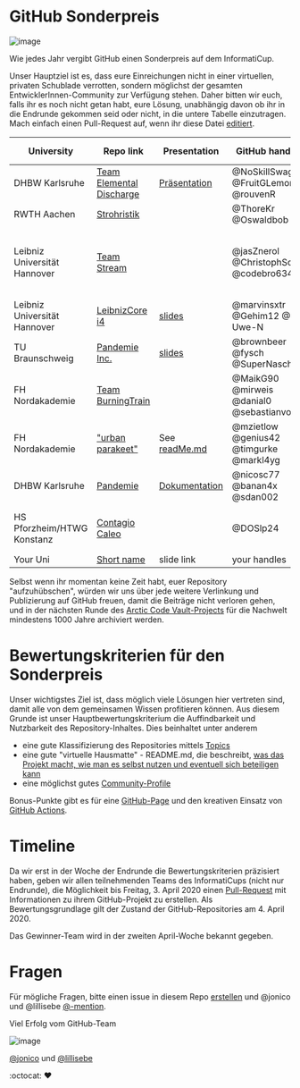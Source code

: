 # GitHub Sonderpreis

![image](https://cloud.githubusercontent.com/assets/1872314/19119326/b43d4978-8b1f-11e6-9736-a31f92e75424.png)

Wie jedes Jahr vergibt GitHub einen Sonderpreis auf dem InformatiCup.

Unser Hauptziel ist es, dass eure Einreichungen nicht in einer virtuellen, privaten Schublade verrotten, sondern möglichst der gesamten EntwicklerInnen-Community zur Verfügung stehen.
Daher bitten wir euch, falls ihr es noch nicht getan habt, eure Lösung, unabhängig davon ob ihr in die Endrunde gekommen seid oder nicht, in die untere Tabelle einzutragen.
Mach einfach einen Pull-Request auf, wenn ihr diese Datei [editiert](https://github.com/informatiCup/informatiCup2020/edit/master/github-sonderpreis/README.md).

| University | Repo link                                                          | Presentation | GitHub handles                                  | Further remarks                                                                           |
|------------|--------------------------------------------------------------------|--------------|-------------------------------------------------|-------------------------------------------------------------------------------------------|
| DHBW Karlsruhe		 | [Team Elemental Discharge](https://github.com/FruitGLemon/InformatiCup-2020)		  |		[Präsentation](https://github.com/FruitGLemon/InformatiCup-2020/blob/master/IC2020%20Final%20Presentation_Team_Elemental_Discharge.pptx)		 | @NoSkillSwagger @FruitGLemon @rouvenR			   | :)
| RWTH Aachen| [Strohristik](https://github.com/couch-consulting/ic20_heilung)    |              |@ThoreKr @Oswaldbob                              |                                                                                           |
| Leibniz Universität Hannover		 | [Team Stream](https://github.com/jasZnerol/InformatiCup2020)		  |				 | @jasZnerol @ChristophScn @codebro634			   | TEAM STREAM! TEAM STREAM! TEAM STREAM! 
| Leibniz Universität Hannover | [LeibnizCore i4](https://github.com/marvinsxtr/informaticup-2020-pandemie) | [slides](https://drive.google.com/file/d/1uAJi7MHMPAULYvKBf9qF5RkOmEW6ZFbq/view?usp=sharing) | @marvinsxtr @Gehim12 @R-Uwe-N
| TU Braunschweig | [Pandemie Inc.](https://github.com/SuperNascher/Pandemie-Inc) | [slides](https://github.com/SuperNascher/Pandemie-Inc/blob/master/Presentation.pptx) | @brownbeer @fysch @SuperNascher | [Documentation](https://github.com/SuperNascher/Pandemie-Inc/blob/master/Documentation.pdf) |
| FH Nordakademie | [Team BurningTrain](https://github.com/sebastianvolk/informatiCup2020) | | @MaikG90 @mirweis @danial0 @sebastianvolk | Stay healthy!                                                                               |
| FH Nordakademie   | ["urban parakeet"](https://github.com/MarkL4YG/informaticup-2020)                          |See [readMe.md](https://github.com/MarkL4YG/informaticup-2020/blob/master/readMe.md)    |@mzietlow @genius42 @timgurke @markl4yg                                     |Thank you for the challenge!                                                                               |
| DHBW Karlsruhe  | [Pandemie](https://github.com/nicosc77/pandemie)| [Dokumentation](https://github.com/nicosc77/pandemie/blob/master/Dokumentation.pdf)     |@nicosc77 @banan4x @sdan002 | Immer schön Hände waschen!
| HS Pforzheim/HTWG Konstanz | [Contagio Caleo](https://github.com/DOSlp24/Pandemie) | | @DOSlp24 | Don't let Admiral Trips destroy your day! |
| Your Uni   | [Short name](https://github.com/org/repo)                          |slide link    |your handles                                     |your remarks                                                                               |


Selbst wenn ihr momentan keine Zeit habt, euer Repository "aufzuhübschen", würden wir uns über jede weitere Verlinkung und Publizierung auf GitHub freuen, damit die Beiträge nicht verloren gehen, und in der nächsten Runde des [Arctic Code Vault-Projects](https://www.youtube.com/watch?v=fzI9FNjXQ0o) für die Nachwelt mindestens 1000 Jahre archiviert werden.

# Bewertungskriterien für den Sonderpreis

Unser wichtigstes Ziel ist, dass möglich viele Lösungen hier vertreten sind, damit alle von dem gemeinsamen Wissen profitieren können. Aus diesem Grunde ist unser Hauptbewertungskriterium die Auffindbarkeit und Nutzbarkeit des Repository-Inhaltes. Dies beinhaltet unter anderem
* eine gute Klassifizierung des Repositories mittels [Topics](https://github.blog/2017-01-31-introducing-topics/)
* eine gute "virtuelle Hausmatte" - README.md, die beschreibt, [was das Projekt macht, wie man es selbst nutzen und eventuell sich beteiligen kann](https://opensource.guide/starting-a-project/#writing-a-readme)
* eine möglichst gutes [Community-Profile](https://github.com/github/opensource.guide/community)

Bonus-Punkte gibt es für eine [GitHub-Page](https://guides.github.com/features/pages/) und den kreativen Einsatz von [GitHub Actions](https://github.com/features/actions).

# Timeline

Da wir erst in der Woche der Endrunde die Bewertungskriterien präzisiert haben, geben wir allen teilnehmenden Teams des InformatiCups (nicht nur Endrunde), die Möglichkeit bis Freitag, 3. April 2020 einen [Pull-Request](https://github.com/informatiCup/informatiCup2020/edit/master/github-sonderpreis/README.md) mit Informationen zu ihrem GitHub-Projekt zu erstellen. Als Bewertungsgrundlage gilt der Zustand der GitHub-Repositories am 4. April 2020.

Das Gewinner-Team wird in der zweiten April-Woche bekannt gegeben.

# Fragen

Für mögliche Fragen, bitte einen issue in diesem Repo [erstellen](https://github.com/informatiCup/informatiCup2020/issues/new) und @jonico und @lillisebe [@-mention](https://help.github.com/en/github/writing-on-github/basic-writing-and-formatting-syntax#mentioning-people-and-teams).

Viel Erfolg vom GitHub-Team

![image](https://user-images.githubusercontent.com/1872314/77528545-6fe65980-6e8e-11ea-969e-df33549d9bab.png)

[@jonico](https://github.com/jonico) und [@lillisebe](https://github.com/lillisebe)

:octocat: :heart:
